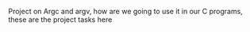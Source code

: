 Project on Argc and argv, how are we going to use it in our C programs, these are the project tasks here
